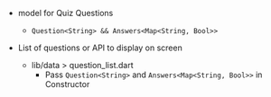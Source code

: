 + model for Quiz Questions
  + ```Question<String> && Answers<Map<String, Bool>>```

+ List of questions or API to display on screen
  + lib/data >  question_list.dart
    + Pass ```Question<String>``` and ```Answers<Map<String, Bool>>``` in Constructor

